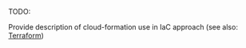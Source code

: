 TODO:

Provide description of cloud-formation use in IaC approach
(see also: [Terraform](../terraform/README.md))
